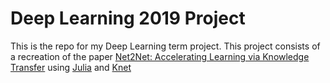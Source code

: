 # Deep Learning 2019 Project

This is the repo for my Deep Learning term project. This project consists of a recreation of the paper [Net2Net: Accelerating Learning via Knowledge Transfer](https://arxiv.org/abs/1511.05641) using [Julia](https://julialang.org/) and [Knet](https://github.com/denizyuret/Knet.jl)
